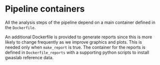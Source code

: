 # Pipeline containers

All the analysis steps of the pipeline depend on a main container defined in the `Dockerfile`.

An additional Dockerfile is provided to generate reports since this is more likely to change frequently as we improve graphics and plots. This is needed only when `make_report` is true. The container for the reports is defined in `Dockerfile_reports` with a supporting python scripts to install gwaslab reference data.